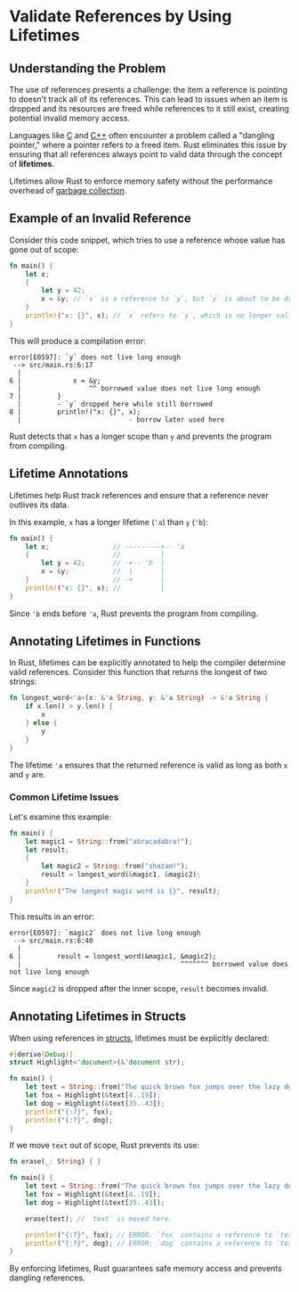 # Validate References by Using Lifetimes

## Understanding the Problem

The use of references presents a challenge: the item a reference is pointing to doesn't track all of its references. This can lead to issues when an item is dropped and its resources are freed while references to it still exist, creating potential invalid memory access.

Languages like [C](w) and [C++](w) often encounter a problem called a "dangling pointer," where a pointer refers to a freed item. Rust eliminates this issue by ensuring that all references always point to valid data through the concept of **lifetimes**.

Lifetimes allow Rust to enforce memory safety without the performance overhead of [garbage collection](w).

## Example of an Invalid Reference

Consider this code snippet, which tries to use a reference whose value has gone out of scope:

```rust
fn main() {
    let x;
    {
        let y = 42;
        x = &y; // `x` is a reference to `y`, but `y` is about to be dropped.
    }
    println!("x: {}", x); // `x` refers to `y`, which is no longer valid.
}
```

This will produce a compilation error:

```text
error[E0597]: `y` does not live long enough
 --> src/main.rs:6:17
  |
6 |             x = &y;
  |                 ^^ borrowed value does not live long enough
7 |         }
  |         - `y` dropped here while still borrowed
8 |         println!("x: {}", x);
  |                           - borrow later used here
```

Rust detects that `x` has a longer scope than `y` and prevents the program from compiling.

## Lifetime Annotations

Lifetimes help Rust track references and ensure that a reference never outlives its data.

In this example, `x` has a longer lifetime (`'a`) than `y` (`'b`):

```rust
fn main() {
    let x;                // ---------+-- 'a
    {                     //          |
        let y = 42;       // -+-- 'b  |
        x = &y;           //  |       |
    }                     // -+       |
    println!("x: {}", x); //          |
}
```

Since `'b` ends before `'a`, Rust prevents the program from compiling.

## Annotating Lifetimes in Functions

In Rust, lifetimes can be explicitly annotated to help the compiler determine valid references. Consider this function that returns the longest of two strings:

```rust
fn longest_word<'a>(x: &'a String, y: &'a String) -> &'a String {
    if x.len() > y.len() {
        x
    } else {
        y
    }
}
```

The lifetime `'a` ensures that the returned reference is valid as long as both `x` and `y` are.

### Common Lifetime Issues

Let's examine this example:

```rust
fn main() {
    let magic1 = String::from("abracadabra!");
    let result;
    {
        let magic2 = String::from("shazam!");
        result = longest_word(&magic1, &magic2);
    }
    println!("The longest magic word is {}", result);
}
```

This results in an error:

```text
error[E0597]: `magic2` does not live long enough
 --> src/main.rs:6:40
  |
6 |         result = longest_word(&magic1, &magic2);
  |                                        ^^^^^^^ borrowed value does not live long enough
```

Since `magic2` is dropped after the inner scope, `result` becomes invalid.

## Annotating Lifetimes in Structs

When using references in [structs](w), lifetimes must be explicitly declared:

```rust
#[derive(Debug)]
struct Highlight<'document>(&'document str);

fn main() {
    let text = String::from("The quick brown fox jumps over the lazy dog.");
    let fox = Highlight(&text[4..19]);
    let dog = Highlight(&text[35..43]);
    println!("{:?}", fox);
    println!("{:?}", dog);
}
```

If we move `text` out of scope, Rust prevents its use:

```rust
fn erase(_: String) { }

fn main() {
    let text = String::from("The quick brown fox jumps over the lazy dog.");
    let fox = Highlight(&text[4..19]);
    let dog = Highlight(&text[35..43]);

    erase(text); // `text` is moved here.

    println!("{:?}", fox); // ERROR: `fox` contains a reference to `text`
    println!("{:?}", dog); // ERROR: `dog` contains a reference to `text`
}
```

By enforcing lifetimes, Rust guarantees safe memory access and prevents dangling references.
